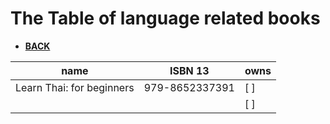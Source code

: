 # The Table of language related books

- [**BACK**](/)

| name                                                                                  | ISBN 13        | owns |
| ------------------------------------------------------------------------------------- | -------------- | ---- |
| Learn Thai: for beginners                                                             | 979-8652337391 | [ ]  |
|                                                                                       |                | [ ]  |
